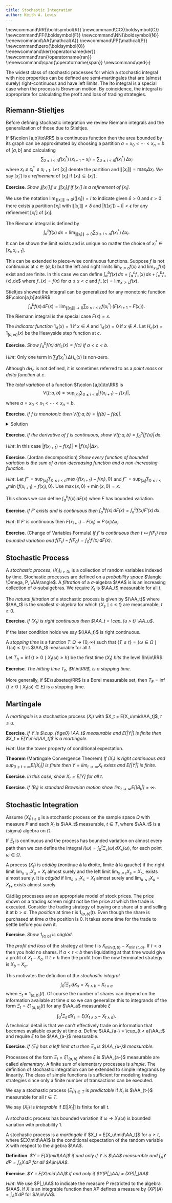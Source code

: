 ```yaml
---
title: Stochastic Integration
author: Keith A. Lewis
...
```


\newcommand\RR{\boldsymbol{R}}
\newcommand\CC{\boldsymbol{C}}
\newcommand\FF{\boldsymbol{F}}
\newcommand\NN{\boldsymbol{N}}
\renewcommand\AA{\mathcal{A}}
\newcommand\PP{\mathcal{P}}
\newcommand\zero{\boldsymbol{0}}
\renewcommand\ker{\operatorname{ker}}
\newcommand\ran{\operatorname{ran}}
\renewcommand\span{\operatorname{span}}
\newcommand\qed{$\square$}

The widest class of stochastic processes for which a stochastic integral
with nice properties can be defined are semi-martingales
that are (almost surely) right-continuous and have left limits.
The Ito integral is a special case when the process is Brownian motion.
By coincidence, the integral is appropriate for
calculating the profit and loss of trading strategies.

## Riemann-Stieltjes

Before defining stochastic integration we review Riemann integrals and
the generalization of those due to Stieltjes.

If $f\colon [a,b]\to\RR$ is a continuous function then the area bounded
by its graph can be approximated by choosing a partition
$a = x_0 < \cdots < x_n = b$ of $[a,b]$ and calculating
$$
	\sum_{0\le i < n} f(x_i^*)\,(x_{i + 1} - x_i) = \sum_{0\le i < n} f(x_i^*)\,\Delta x_i
$$
where $x_i \le x_i^* \le x_{i + 1}$. Let $[x_i]$ denote the partition
and $\|[x_i]\| = \max_i \Delta x_i$. 
We say $[x_i']$ is a _refinement_ of $[x_i]$ if $\{x_i\}\subseteq\{x_i'\}$.

__Exercise__. _Show $\|[x_i']\| \le \|[x_i]\|$ if $[x_i']$ is a _refinement_ of $[x_i]$_.

We use the notation $\lim_{\|[x_i]\|\to 0} I([x_i]) = I$ to indicate given
$\delta > 0$ and $\epsilon > 0$ there exists a partition $[x_i]$
with $\|[x_i]\| < \delta$ and $|I([x_i']) - I| < \epsilon$ for
any refinement $[x_i']$ of $[x_i]$.

The Riemann integral is defined by
$$
	\int_a^b f(x)\,dx = \lim_{\|[x_i]\|\to 0} \sum_{0\le i < n} f(x_i^*)\,\Delta x_i.
$$
It can be shown the limit exists and is unique no matter the choice of $x_i^*\in[x_i, x_{i+1}]$.

This can be extended to piece-wise continuous functions. Suppose $f$ is not continuous at
$c\in (a,b)$ but the left and right limits $\lim_{x\nearrow c} f(x)$ and
$\lim_{x\searrow} f(x)$ exist and are finite. In this case
we can define $\int_a^b f(x)\,dx = \int_a^c f_{-}(x)\,dx + \int_c^b f_{+}$(x)\,dx$
where $f_{-}(x) = f(x)$ for $a\le x < c$ and $f_{-}(c) = \lim_{x\nearrow c} f(x)$.

Stieltjes showed the integral can be generalized for any monotonic function $F\colon[a,b]\to\RR$
$$
	\int_a^b f(x)\,dF(x) = \lim_{\|[x_i]\|\to 0} \sum_{0\le i < n} f(x_i^*)\,(F(x_{i+1} - F(x_i)).
$$
The Riemann integral is the special case $F(x) = x$.

The _indicator function_ $1_A(x) = 1$ if $x\in A$ and $1_A(x) = 0$ if $x\not\in A$.
Let $H_c(x) = 1_{[c, \infty)}(x)$ be the Heavyside step function at $c$. 

__Exercise__. _Show $\int_a^b f(x)\,dH_c(x) = f(c)$ if $a < c < b$_.

_Hint_: Only one term in $\sum_i f(x_i^*)\,\Delta H_c(x)$ is non-zero.

Although $dH_c$ is not defined, it is sometimes referred to as a
_point mass_ or _delta function_ at $c$.

The _total variation_ of a function $f\colon [a,b]\to\RR$ is
$$
	V(f;a,b) = \sup_{[x_i]} \sum_{0\le i < n} |f(x_{i+1}) - f(x_i)|,
$$
where $a = x_0 < x_1 < \cdots < x_n = b$.

__Exercise__. _If $f$ is monotonic then $V(f;a,b) = |f(b) - f(a)|$_.

<details>
<summary>Solution</summary>
If $f$ is non-decreasing then $\sum_{0\le i < n} |f(x_{i+1}) - f(x_i)| = f(b) - f(a)\ge0$.
If $f$ in non-increasing then $-f$ is non-decreasing.
</details>

__Exercise__. _If the derivative of $f$ is continuous, show $V(f;a,b) = \int_a^b |f'(x)|\,dx$_.

_Hint_: In this case $|f(x_{i+1}) - f(x_i)| \approx |f'(x_i)|\Delta x_i$.

__Exercise__. (Jordan decomposition) _Show every function of bounded variation is the sum of 
a non-decreasing function and a non-increasing function_.

_Hint_: Let $f^+ = \sup_{[x_i]} \sum_{0\le i < n} \max\{f(x_{i+1}) - f(x_i),0\}$
and $f^- = \sup_{[x_i]} \sum_{0\le i < n} \min\{f(x_{i+1}) - f(x_i),0\}$.
Use $\max\{x,0\} + \min\{x,0\} = x$.

This shows we can define $\int_a^b f(x)\,dF(x)$ when $F$ has bounded variation.

__Exercise__. _If $F'$ exists and is continuous then $\int_a^b f(x)\,dF(x)
= \int_a^b f(x)F'(x)\,dx$_.

_Hint_: If $F'$ is continuous then $F(x_{i+1}) - F(x_i) \approx F'(x_i)\Delta x_i$.

__Exercise__. (Change of Variables Formula) _If $f'$ is continuous then
$t\mapsto f(F_t)$ has bounded variation and
$f(F_t) - f(F_0) = \int_0^t f'(x)\,dF(x)$_.

<!--
The _quadratic variation_ of a function $f\colon [a,b]\to\RR$ is
$$
	\omega(f;a,b) = \sup_{a = x_0 < x_1 < \cdots < x_n = b} \sum_{0\le i < n} (f(x_{i+1}) - f(x_i))^2
$$

__Exercise__. _Show $\lim_{\|[x_j]\|\to 0} \omega(f,[x_i])/V(f,[x_i]) = 0$ if $f$ is continuous_.

<details>
<summary>Solution</summary>
If $|f(x_{i+1} - x_i)| < \epsilon$ then
$(f(x_{i+1} - x_i)^2/|f(x_{i+1} - x_i)| < \epsilon$.
</details>
-->

## Stochastic Process

A _stochastic process_, $(X_t)_{t\ge0}$, is a collection of random variables indexed by time.
Stochastic processes are defined on a _probability space_ $\langle \Omega, P, \AA\rangle$.
A _filtration_ of a $\sigma$-algebra $\AA$ is
is an increasing collection of $\sigma$-subalgebras.
We require $X_t$ is $\AA_t$ measurable for all $t$.

The _natural filtration_ of a stochastic process is given by $(\AA_t)$
where $\AA_t$ is the smallest $\sigma$-algebra
for which $\{X_s\mid s\le t\}$ are measureable, $t\ge0$.

__Exercise__. _If $(X_t)$ is right continuous then $\AA_t = \cap_{u > t} \AA_u$_.

If the later condition holds we say $(\AA_t)$ is right continuous.

A _stopping time_ is a function $T\colon\Omega\to[0,\infty)$ such that
$\{T\le t\} = \{\omega\in\Omega\mid T(\omega)\le t\}$ is $\AA_t$ measurable for all $t$.

Let $T_h = \inf\{t\ge0\mid X_t(\omega)\ge h\}$ be the first time
$(X_t)$ _hits_ the level $h\in\RR$.

__Exercise__. _The hitting time $T_h$, $h\in\RR$, is a stopping time_.

More generally, if $E\subseteq\RR$ is a Borel measurable set, then
$T_E = \inf\{t\ge0\mid X_t(\omega) \in E\}$ is a stopping time.

## Martingale

A _martingale_ is a stochastice process $(X_t)$ with $X_t = E[X_u\mid\AA_t]$, $t\le u$.

__Exercise__. _If $Y$ is $\cup_{t\ge0} \AA_t$ measurable and $E[|Y|]$ is finite
then $X_t = E[Y\mid\AA_t]$ is a martingale_.

_Hint_: Use the tower property of conditional expectation.

__Theorem__ (Martingale Convergence Theorem) _If $(X_t)$ is right continuous
and $\sup_{0\le t < \infty} E[|X_t|]$ is finite then
$Y = \lim_{t\to\infty} X_t$ exists and $E[|Y|]$ is finite_.

__Exercise__. _In this case, show $X_t = E[Y]$ for all $t$_.

__Exercise__. _If $(B_t)$ is standard Brownian motion show $\lim_{t\to\infty} E[|B_t|] = \infty$_.

## Stochastic Integration

Assume $(X_t)_{t\ge0}$ is a stochastic process on the sample space $\Omega$
with measure $P$ and each $X_t$ is $\AA_t$ measurable, $t\in T$, where
$\AA_t$ is a (sigma) algebra on $\Omega$.

If $\Xi_t$ is continuous and the process has bounded variation on almost every path then we can 
define the integral $I(\omega) = \int_0^t \Xi_s(\omega)\,dX_s(\omega)$, for each point $\omega\in\Omega$.

A process $(X_t)$ is _c&agrave;dl&agrave;g_ (<b>c</b>ontinue __&agrave;__ la
<b>d</b>roite, <b>l</b>imite __&agrave;__ la <b>g</b>auche) if the
right limit $\lim_{u\searrow t} X_u = X_t$ almost surely and the left
limit $\lim_{s\nearrow t}X_s = X_{t-}$ exists almost surely.
It is _c&agrave;gl&agrave;d_ if $\lim_{s\nearrow t}X_s = X_{t}$ almost surely
and $\lim_{u\searrow t} X_u = X_{t+}$ exists almost surely.

C&agrave;dl&agrave;g processes are an appropriate model of stock prices.
The price shown on a trading screen might not be the price at which the trade is executed.
Consider the trading strategy of buying one share at $a$ and selling it at $b > a$.
The _position_ at time $t$ is $1_{(a, b]}(t)$.
Even though the share is purchased at time $a$ the position is 0.
It takes some time for the trade to settle before you own it.

__Exercise__. _Show $1_{(a, b]}$ is c&agrave;gl&agrave;d_.

The _profit and loss_ of the strategy at time $t$ is $X_{\min\{t,b\}} - X_{\min\{t,a\}}$.
If $t < a$ then you hold no shares. If $a < t < b$ then liquidating at that time
would give a profit of $X_t - X_a$. If $t > b$ then the profit from the now
terminated strategy is $X_b - X_a$.

This motivates the definition of the _stochastic integral_
$$
	\int_0^t \Xi_s\,dX_s = X_{t\wedge b} - X_{t\wedge a}
$$
when $\Xi_t = 1_{(a,b]}(t)$. Of course the number of shares can depend on the
information available at time $a$ so we can generalize this to integrands
of the form $\Xi_t = \xi 1_{(a,b]}(t)$ for any $\AA_a$ measurable $\xi$
$$
	\int_0^t \Xi_s\,dX_s = \xi(X_{t\wedge b} - X_{t\wedge a}).
$$
A technical detail is that we can't effectively trade on information that
becomes available exactly at time $a$.
Define $\AA_{a-} = \cup_{t < a}\AA_t$ and require $\xi$ to be $\AA_{a-}$ measurable.

__Exercise__. _If $(\Xi_t)$ has a left limit at $u$ then $\Xi_u$ is $\AA_{u-}$ measurable_.

Processes of the form $\Xi_t = \xi 1_{(a,b]}$ where $\xi$ is $\AA_{a-}$ measurable
are called _elementary_. A finite sum of elementary processes is _simple_.
The definition of stochastic integration can be extended to simple integrands
by linearity. The class of simple functions is sufficient for modeling
trading strategies since only a finite number of transactions can be executed.

We say a stochastic process $(\Xi_t)_{t\in T}$ is _predictable_ if
$X_t$ is $\AA_{t-}$ measurable for all $t\in T$.

We say $(X_t)$ is _integrable_ if $E[|X_t|]$ is finite for all $t$.

A stochastic process has bounded variation if $\omega\to X_t(\omega)$ is bounded variation
with probability 1.

A stochastic process is a _martingale_ if $X_t = E[X_u\mid\AA_t]$ for $u\ge t$, where
$EX\mid\AA]$ is the conditional expectation of the random variable $X$ with respect to
the algebra $\AA$.

__Definition__. _$Y = E[X\mid\AA]$ if and only if $Y$ is $\AA$ measurable and
$\int_A Y\,dP = \int_A X\,dP$ for all $A\in\AA$_.

__Exercise__. _$Y = E[X\mid\AA]$ if and only if $Y(P|_\AA) = (XP)|_\AA$_.

_Hint_: We use $P|_\AA$ to indicate the measure $P$ restricted to the algebra $\AA$.
If $X$ is an integrable function then $XP$ defines a measure by
$(XP)(A) = \int_A X\,dP$ for $A\in\AA$.

